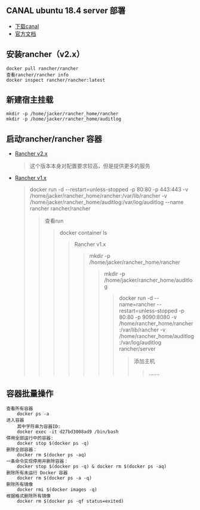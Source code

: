 ## CANAL ubuntu 18.4 server 部署
*  [下载canal](https://github.com/alibaba/canal/releases)
*  [官方文档](https://github.com/alibaba/canal/wiki)

## 安装rancher（v2.x）
    docker pull rancher/rancher
    查看rancher/rancher info
    docker inspect rancher/rancher:latest
        
## 新建宿主挂载
    mkdir -p /home/jacker/rancher_home/rancher
    mkdir -p /home/jacker/rancher_home/auditlog
## 启动rancher/rancher 容器
* [Rancher v2.x](https://www.bookstack.cn/books/rancher-v2.x)
    > 这个版本本身对配置要求较高，但是提供更多的服务
* [Rancher v1.x](https://www.bookstack.cn/read/rancher-v1.x/30f7507a551232e8.md)
    > docker run -d --restart=unless-stopped -p 80:80 -p 443:443 -v /home/jacker/rancher_home/rancher:/var/lib/rancher -v /home/jacker/rancher_home/auditlog:/var/log/auditlog --name rancher rancher/rancher
    >> 查看run
    >>> docker container ls
    >>>> Rancher v1.x    
    >>>>> mkdir -p /home/jacker/rancher_home/rancher
    >>>>>> mkdir -p /home/jacker/rancher_home/auditlog
    >>>>>>> docker run -d --name=rancher --restart=unless-stopped  -p 80:80 -p 9090:8080 -v /home/rancher_home/rancher:/var/lib/rancher -v /home/rancher_home/auditlog:/var/log/auditlog rancher/server
    >>>>>>>> 添加主机
    >>>>>>>>> .......
  
## 容器批量操作
    查看所有容器
        docker ps -a   
    进入容器
        其中字符串为容器ID:
        docker exec -it d27bd3008ad9 /bin/bash
    停用全部运行中的容器:
        docker stop $(docker ps -q)
    删除全部容器：
        docker rm $(docker ps -aq)
    一条命令实现停用并删除容器：
        docker stop $(docker ps -q) & docker rm $(docker ps -aq)
    删除所有未运行 Docker 容器
        docker rm $(docker ps -a -q)
    删除所有镜像
        docker rmi $(docker images -q)
    根据格式删除所有镜像
        docker rm $(docker ps -qf status=exited)